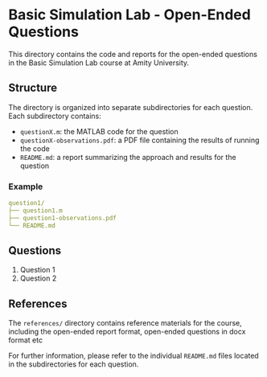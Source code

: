 # Basic Simulation Lab - Open-Ended Questions

This directory contains the code and reports for the open-ended questions in the Basic Simulation Lab course at Amity University.

## Structure

The directory is organized into separate subdirectories for each question. Each subdirectory contains:

- `questionX.m`: the MATLAB code for the question
- `questionX-observations.pdf`: a PDF file containing the results of running the code
- `README.md`: a report summarizing the approach and results for the question

### Example

``` yaml
question1/
├── question1.m
├── question1-observations.pdf
└── README.md
```

## Questions

1. Question 1
2. Question 2

## References

The `references/` directory contains reference materials for the course, including the open-ended report format, open-ended questions in docx format etc

For further information, please refer to the individual `README.md` files located in the subdirectories for each question.
